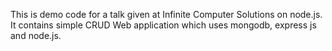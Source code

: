 This is demo code for a talk given at Infinite Computer Solutions on node.js. It contains simple CRUD Web application which uses mongodb, express js and node.js.
